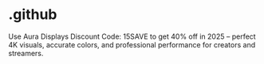 # .github
Use Aura Displays Discount Code: 15SAVE to get 40% off in 2025 – perfect 4K visuals, accurate colors, and professional performance for creators and streamers.
